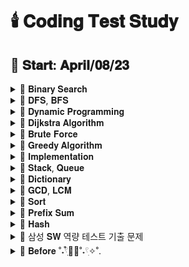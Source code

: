# 🕯️ 𝐂𝐨𝐝𝐢𝐧𝐠 𝐓𝐞𝐬𝐭 𝐒𝐭𝐮𝐝𝐲

## 📅 𝐒𝐭𝐚𝐫𝐭: 𝐀𝐩𝐫𝐢𝐥/𝟎𝟖/𝟐𝟑

<details>
  <summary>📂 𝐁𝐢𝐧𝐚𝐫𝐲 𝐒𝐞𝐚𝐫𝐜𝐡 </summary>
  <br>
  
  - [[BOJ]2805_나무 자르기](https://www.acmicpc.net/problem/2805)
  - [[PRO]64062_징검다리 건너기](https://school.programmers.co.kr/learn/courses/30/lessons/64062)
  - [[PRO]43238_입국 심사](https://school.programmers.co.kr/learn/courses/30/lessons/43238)
  - [[PRO]142085_디펜스 게임](https://school.programmers.co.kr/learn/courses/30/lessons/142085)
  - [[PRO]72412_순위 검색](https://school.programmers.co.kr/learn/courses/30/lessons/72412)
  - [[BOJ]17266_어두운 굴다리](https://www.acmicpc.net/problem/17266)
  - [[BOJ]2512_예산](https://www.acmicpc.net/problem/2512)
  - [[BOJ]19637_IF문 좀 대신 써줘](https://www.acmicpc.net/problem/19637)
  - [[BOJ]20922_겹치는 건 싫어](https://www.acmicpc.net/problem/20922)
  - [[BOJ]15989_1, 2, 3 더하기 4](https://www.acmicpc.net/problem/15989)
  
  
</details>

<details>
  <summary>📂 𝐃𝐅𝐒, 𝐁𝐅𝐒 </summary>
  <br>
  
  - [[PRO]43164여행경로](https://school.programmers.co.kr/learn/courses/30/lessons/43164)
  - [[PRO][카카오 인턴]67259_경주로 건설](https://school.programmers.co.kr/learn/courses/30/lessons/67259)
  - [[BOJ]17086_아기 상어 2](https://www.acmicpc.net/problem/17086)
  - [[PRO]86971_전력망을 둘로 나누기](https://school.programmers.co.kr/learn/courses/30/lessons/86971)
  - [[PRO]81302_거리두기 확인하기](https://school.programmers.co.kr/learn/courses/30/lessons/81302)
  - [[PRO]154540_무인도 여행](https://school.programmers.co.kr/learn/courses/30/lessons/154540)
  - [[PRO]159993_미로 탈출](https://school.programmers.co.kr/learn/courses/30/lessons/159993)
  - [[PRO]169199_리코쳇 로봇](https://school.programmers.co.kr/learn/courses/30/lessons/169199)
  - [[PRO]12952_N-Queen](https://school.programmers.co.kr/learn/courses/30/lessons/12952)
  - [[BOJ]1926_그림](https://www.acmicpc.net/problem/1926)
  - [[BOJ]10026_적록색약](https://www.acmicpc.net/problem/10026)
  - [[BOJ]4179_불!](https://www.acmicpc.net/problem/4179)
  - [[BOJ]6593_상범 빌딩](https://www.acmicpc.net/problem/6593)
  - [[BOJ]1260_DFS와 BFS](https://www.acmicpc.net/problem/1260)
  - [[BOJ]14940_쉬운 최단거리](https://www.acmicpc.net/problem/14940)

  
</details>

<details>
  <summary>📂 𝐃𝐲𝐧𝐚𝐦𝐢𝐜 𝐏𝐫𝐨𝐠𝐫𝐚𝐦𝐦𝐢𝐧𝐠 </summary>
  <br>

  - [[PRO]12971_스티커 모으기 2](https://school.programmers.co.kr/learn/courses/30/lessons/12971)
  - [[BOJ]9465_스티커](https://www.acmicpc.net/problem/9465)
  - [[BOJ]11726_2 x n 타일링](https://www.acmicpc.net/problem/11726)
  - [[BOJ]11727_2 x n 타일링 2](https://www.acmicpc.net/problem/11727)
  - [[BOJ]2193_이친수](https://www.acmicpc.net/problem/2193)
  - [[BOJ]15990_1, 2, 3 더하기 5](https://www.acmicpc.net/problem/15990)
  - [[BOJ]11053_가장 긴 증가하는 부분 수열](https://www.acmicpc.net/problem/11053)
  - [[BOJ]1912_연속합](https://www.acmicpc.net/problem/1912)
  - [[BOJ]1699_제곱수의 합](https://www.acmicpc.net/problem/1699)
  - [[BOJ]9655_돌 게임](https://www.acmicpc.net/problem/9655)
  - [[BOJ]10844_쉬운 계단 수](https://www.acmicpc.net/problem/10844)
  - [[PRO]12905_가장 큰 정사각형 찾기](https://school.programmers.co.kr/learn/courses/30/lessons/12905)
  - [[BOJ]15486_퇴사 2](https://www.acmicpc.net/problem/15486)
  - [[BOJ]1149_RGB거리](https://www.acmicpc.net/problem/1149)
  - [[BOJ]9084_동전](https://www.acmicpc.net/problem/9084)
  
</details>

<details>
  <summary>📂 𝐃𝐢𝐣𝐤𝐬𝐭𝐫𝐚 𝐀𝐥𝐠𝐨𝐫𝐢𝐭𝐡𝐦 </summary>
  <br>
  
  - [[PRO]72413_합승 택시 요금](https://school.programmers.co.kr/learn/courses/30/lessons/72413)
  - [[PRO]12978_배달](https://school.programmers.co.kr/learn/courses/30/lessons/12978)

</details>

<details>
  <summary>📂 𝐁𝐫𝐮𝐭𝐞 𝐅𝐨𝐫𝐜𝐞 </summary>
  <br>

  - [[BOJ]2003_수들의 합2](https://www.acmicpc.net/problem/2003)
  - [[BOJ]7568_덩치](https://www.acmicpc.net/problem/7568)
  - [[BOJ]3085_사탕 게임](https://www.acmicpc.net/problem/3085)
  - [[BOJ]6064_카잉 달력](https://www.acmicpc.net/problem/6064)
  - [[BOJ]10655_마라톤 1](https://www.acmicpc.net/problem/10655)
  - [[BOJ]18429_근손실](https://www.acmicpc.net/problem/18429)
  - [[PRO]12923_숫자 블록](https://school.programmers.co.kr/learn/courses/30/lessons/12923)
  - [[BOJ]7568_덩치](https://www.acmicpc.net/problem/7568)
  - [[BOJ]17484_진우의 달 여행 (Small)](https://www.acmicpc.net/problem/17484)
  - [[BOJ]1515_수 이어 쓰기](https://www.acmicpc.net/problem/1515)
  - [[BOJ]2304_창고 다각형](https://www.acmicpc.net/problem/2304)
  
</details>

<details>
  <summary>📂 𝐆𝐫𝐞𝐞𝐝𝐲 𝐀𝐥𝐠𝐨𝐫𝐢𝐭𝐡𝐦 </summary>
  <br>
  
  - [[BOJ]2785_체인](https://www.acmicpc.net/problem/2785)
  - [[BOJ]13305_주유소](https://www.acmicpc.net/problem/13305)
  - [[BOJ]19941_햄버거 분배](https://www.acmicpc.net/problem/19941)
  - [[BOJ]20310_타노스](https://www.acmicpc.net/problem/20310)
  - [[BOJ]11501_주식](https://www.acmicpc.net/problem/11501)
  
</details>

<details>
  <summary>📂 𝐈𝐦𝐩𝐥𝐞𝐦𝐞𝐧𝐭𝐚𝐭𝐢𝐨𝐧 </summary>
  <br>

  - [[BOJ]1316_ 단어 체커](https://www.acmicpc.net/problem/1316)
  - [[BOJ]16967_배열 복원하기](https://www.acmicpc.net/problem/16967)
  - [[BOJ]1205_등수 구하기](https://www.acmicpc.net/problem/1205)
  - [[BOJ]1244_스위치 켜고 끄기](https://www.acmicpc.net/problem/1244)
  - [[BOJ]1138_한 줄로 서기](https://www.acmicpc.net/problem/1138)
  - [[PRO]68936_쿼드압축 후 개수 세기](https://school.programmers.co.kr/learn/courses/30/lessons/68936)
  - [[PRO]68645_삼각 달팽이](https://school.programmers.co.kr/learn/courses/30/lessons/68645)
  - [[PRO]131704_택배 상자](https://school.programmers.co.kr/learn/courses/30/lessons/131704)
  - [[PRO]72411_메뉴 리뉴얼](https://school.programmers.co.kr/learn/courses/30/lessons/72411)
  - [[PRO]140107_점 찍기](https://school.programmers.co.kr/learn/courses/30/lessons/140107)
  - [[PRO]67257_수식 최대화](https://school.programmers.co.kr/learn/courses/30/lessons/67257)
  - [[PRO]77485_행렬 테두리 회전하기](https://school.programmers.co.kr/learn/courses/30/lessons/77485)
  - [[PRO]155651_호텔 대실](https://school.programmers.co.kr/learn/courses/30/lessons/155651)
  - [[PRO]148653_마법의 엘리베이터](https://school.programmers.co.kr/learn/courses/30/lessons/148653)
  - [[PRO]12946_하노이의 탑](https://school.programmers.co.kr/learn/courses/30/lessons/12946)
  - [[PRO]152996_시소 짝꿍](https://school.programmers.co.kr/learn/courses/30/lessons/152996)
  - [[PRO]131130_혼자 놀기의 달인](https://school.programmers.co.kr/learn/courses/30/lessons/131130)
  - [[PRO]147354_테이블 해시 함수](https://school.programmers.co.kr/learn/courses/30/lessons/147354)
  - [[PRO]42890_후보키](https://school.programmers.co.kr/learn/courses/30/lessons/42890)
  - [[PRO]172927_광물 캐기](https://school.programmers.co.kr/learn/courses/30/lessons/172927)
  - [[PRO]181187_두 원 사이의 정수 쌍](https://school.programmers.co.kr/learn/courses/30/lessons/181187)
  - [[PRO]176962_과제 진행하기](https://school.programmers.co.kr/learn/courses/30/lessons/176962)
  - [[PRO]150368_이모티콘 할인행사](https://school.programmers.co.kr/learn/courses/30/lessons/150368)
  - [[PRO]160585_혼자서 하는 틱택토](https://school.programmers.co.kr/learn/courses/30/lessons/160585)
  - [[BOJ]23971_ZOAC 4](https://www.acmicpc.net/problem/23971)
  - [[BOJ]5073_삼각형과 세 변](https://www.acmicpc.net/problem/5073)
  - [[BOJ]2292_벌집](https://www.acmicpc.net/problem/2292)
  - [[BOJ]1157_단어 공부](https://www.acmicpc.net/problem/1157)
  - [[BOJ]11723_집합](https://www.acmicpc.net/problem/11723)
  - [[BOJ]10431_줄세우기](https://www.acmicpc.net/problem/10431)
  - [[BOJ]8979_올림픽](https://www.acmicpc.net/problem/8979)
  - [[BOJ]4659_비밀번호 발음하기](https://www.acmicpc.net/problem/4659)
  - [[BOJ]25757_임스와 함께하는 미니게임](https://www.acmicpc.net/problem/25757)
  - [[BOJ]20125_쿠키의 신체 측정](https://www.acmicpc.net/problem/20125)
  - [[BOJ]1205_등수 구하기](https://www.acmicpc.net/problem/1205)
  - [[BOJ]1244_스위치 켜고 끄기](https://www.acmicpc.net/problem/1244)
  - [[BOJ]9017_크로스 컨트리](https://www.acmicpc.net/problem/9017)
  - [[BOJ]2607_비슷한 단어](https://www.acmicpc.net/problem/2607)
  - [[BOJ]20006_랭킹전 대기열](https://www.acmicpc.net/problem/20006)  
  - [[BOJ]1138_한 줄로 서기](https://www.acmicpc.net/problem/1138)


</details>

<details>
  <summary>📂 𝐒𝐭𝐚𝐜𝐤, 𝐐𝐮𝐞𝐮𝐞 </summary>
  <br>
  
  - [[BOJ]1935_후위 표기식2](https://www.acmicpc.net/problem/1935)
  - [[PRO]42586_기능개발](https://school.programmers.co.kr/learn/courses/30/lessons/42586)
  - [[BOJ]2164_카드2](https://www.acmicpc.net/problem/2164)
  - [[BOJ]1927_최소 힙](https://www.acmicpc.net/problem/1927)  
  - [[BOJ]1406_에디터](https://www.acmicpc.net/problem/1406)  

</details>

<details>
  <summary>📂 𝐃𝐢𝐜𝐭𝐢𝐨𝐧𝐚𝐫𝐲 </summary>
  <br>

  - [[PRO]132265_롤케이크 자르기](https://school.programmers.co.kr/learn/courses/30/lessons/132265)
  
</details>

<details>
  <summary>📂 𝐆𝐂𝐃, 𝐋𝐂𝐌 </summary>
  <br>

  - [[PRO]135807_숫자 카드 나누기](https://school.programmers.co.kr/learn/courses/30/lessons/135807)
    
</details>

<details>
  <summary>📂 𝐒𝐨𝐫𝐭 </summary>
  <br>

  - [[PRO]181188_요격 시스템](https://school.programmers.co.kr/learn/courses/30/lessons/181188)
  - [[BOJ]20920_영단어 암기는 괴로워](https://www.acmicpc.net/problem/20920)
  - [[BOJ]3758_KCPC](https://www.acmicpc.net/problem/3758)
  - [[BOJ]2075_N번째로 큰 수](https://www.acmicpc.net/problem/2075)  


</details>

<details>
  <summary>📂 𝐏𝐫𝐞𝐟𝐢𝐱 𝐒𝐮𝐦 </summary>
  <br>

  - [[BOJ]21921_블로그](https://www.acmicpc.net/problem/21921)
  
</details>

<details>
  <summary>📂 𝐇𝐚𝐬𝐡 </summary>
  <br>

  - [[BOJ]22233_가희와 키워드](https://www.acmicpc.net/problem/22233)
    
</details>

<details>
  <summary>📂 삼성 𝐒𝐖 역량 테스트 기출 문제 </summary>
  <br>

  💙 문제집 링크: https://www.acmicpc.net/workbook/view/1152
  - [[BOJ]14888_연산자 끼워넣기](https://www.acmicpc.net/problem/14888)
  - [[BOJ]14889_스타트와 링크](https://www.acmicpc.net/problem/14889)
  - [[BOJ]15686_치킨배달](https://www.acmicpc.net/problem/15686)
  - [[BOJ]20055_컨베이어 벨트 위의 로봇](https://www.acmicpc.net/problem/20055)
  - [[BOJ]21608_상어 초등학교](https://www.acmicpc.net/problem/21608)
  - [[BOJ]21610_마법사 상어와 비바라기](https://www.acmicpc.net/problem/21610)
  - [[BOJ]3190_뱀](https://www.acmicpc.net/problem/3190)

</details>

<details>
  <summary> 📁 𝐁𝐞𝐟𝐨𝐫𝐞 ˚˖𓍢ִִ໋🌊🦈˚˖𓍢ִ✧˚. </summary>
  <br>

  - [[BOJ]1446_지름길](https://www.acmicpc.net/problem/1446)
  - [[BOJ]17615_볼 모으기](https://www.acmicpc.net/problem/17615)
  - [[BOJ]2531_회전 초밥](https://www.acmicpc.net/problem/2531)
  - [[BOJ]1522_문자열 교환](https://www.acmicpc.net/problem/1522)
  
  
</details>
